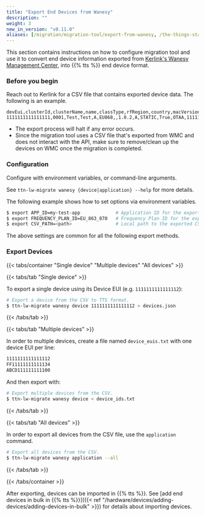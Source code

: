 ```yaml
---
title: "Export End Devices from Wanesy"
description: ""
weight: 3
new_in_version: "v0.11.0"
aliases: [/migration/migration-tool/export-from-wanesy, /the-things-stack/migrating/migration-tool/export-from-wanesy/]
---
```


This section contains instructions on how to configure migration tool and use it to convert end device information exported from [Kerlink's Wanesy Management Center](https://www.kerlink.com/), into {{% tts %}} end device format.

<!--more-->

### Before you begin

Reach out to Kerlink for a CSV file that contains exported device data. The following is an example.

```csv
devEui,clusterId,clusterName,name,classType,rfRegion,country,macVersion,regParamsRevision,profile,adrEnabled,activation,appEui,appKey,fcntDown,fcntUp,devNonceCounter,fNwkSIntKey,sNwkSIntKey,rx1Delay,rx1DrOffset,rx2Dr,rx2Freq,rxWindows,cfList,dwellTime,pingSlotDr,pingSlotFreq,geolocation,latitude,longitude,altitude,status,lastDataUpMessage,lastDataDownMessage,lastDataUpDr,device_profile,dev_addr,NwkSKey,AppSKey
1111111111111111,0001,Test,Test,A,EU868,,1.0.2,A,STATIC,True,OTAA,1111111111111111,22222222222222222222222222222222,10,20,False,,,,,,,,,,,,,,,,,,,SF7BW125,,1234567,33333333333333333333333333333333,44444444444444444444444444444444
```

- The export process will halt if any error occurs.
- Since the migration tool uses a CSV file that's exported from WMC and does not interact with the API, make sure to remove/clean up the devices on WMC once the migration is completed.

### Configuration

Configure with environment variables, or command-line arguments.

See `ttn-lw-migrate wanesy {device|application} --help` for more details.

The following example shows how to set options via environment variables.

```bash
$ export APP_ID=my-test-app             # Application ID for the exported devices
$ export FREQUENCY_PLAN_ID=EU_863_870   # Frequency Plan ID for the exported devices
$ export CSV_PATH=<path>                # Local path to the exported CSV file.
```

The above settings are common for all the following export methods.

### Export Devices

{{< tabs/container "Single device" "Multiple devices" "All devices" >}}

{{< tabs/tab "Single device" >}}

To export a single device using its Device EUI (e.g. `1111111111111112`):

```bash
# Export a device from the CSV to TTS format.
$ ttn-lw-migrate wanesy device 1111111111111112 > devices.json
```

{{< /tabs/tab >}}

{{< tabs/tab "Multiple devices" >}}

In order to multiple devices, create a file named `device_euis.txt` with one device EUI per line:

```txt
1111111111111112
FF11111111111134
ABCD111111111100
```

And then export with:

```bash
# Export multiple devices from the CSV.
$ ttn-lw-migrate wanesy device < device_ids.txt
```

{{< /tabs/tab >}}

{{< tabs/tab "All devices" >}}

In order to export all devices from the CSV file, use the `application` command.

```bash
# Export all devices from the CSV.
$ ttn-lw-migrate wanesy application --all
```

{{< /tabs/tab >}}

{{< /tabs/container >}}

After exporting, devices can be imported in {{% tts %}}. See [add end devices in bulk in {{% tts %}}]({{< ref "/hardware/devices/adding-devices/adding-devices-in-bulk" >}}) for details about importing devices.
